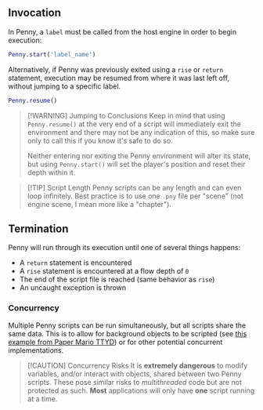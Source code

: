 
## Invocation

In Penny, a `label` must be called from the host engine in order to begin execution:

```gd
Penny.start('label_name')
```

Alternatively, if Penny was previously exited using a `rise` or `return` statement, execution may be resumed from where it was last left off, without jumping to a specific label.

```gd
Penny.resume()
```

> [!WARNING] Jumping to Conclusions
> Keep in mind that using `Penny.resume()` at the very end of a script will immediately exit the environment and there may not be any indication of this, so make sure only to call this if you know it's safe to do so.
>
> Neither entering nor exiting the Penny environment will alter its state, but using `Penny.start()` will set the player's position and reset their depth within it.


> [!TIP] Script Length
> Penny scripts can be any length and can even loop infinitely. Best practice is to use one `.pny` file per "scene" (not engine scene, I mean more like a "chapter").

## Termination

Penny will run through its execution until one of several things happens:

- A `return` statement is encountered
- A `rise` statement is encountered at a flow depth of `0`
- The end of the script file is reached (same behavior as `rise`)
- An uncaught exception is thrown

### Concurrency

Multiple Penny scripts can be run simultaneously, but all scripts share the same data. This is to allow for background objects to be scripted (see [this example from Paper Mario TTYD](https://youtu.be/-9R0PpJB9So?t=849)) or for other potential concurrent implementations.

> [!CAUTION] Concurrency Risks
> It is **extremely dangerous** to modify variables, and/or interact with objects, shared between two Penny scripts. These pose similar risks to *multithreaded* code but are not protected as such. **Most** applications will only have **one** script running at a time.
